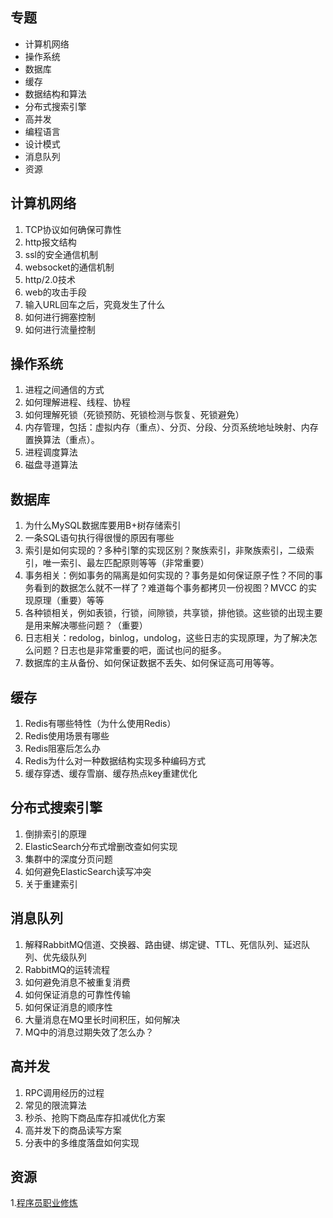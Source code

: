 ## 专题
- 计算机网络
- 操作系统
- 数据库
- 缓存
- 数据结构和算法
- 分布式搜索引擎
- 高并发
- 编程语言
- 设计模式
- 消息队列
- 资源

## 计算机网络
1. TCP协议如何确保可靠性
2. http报文结构
3. ssl的安全通信机制
4. websocket的通信机制
5. http/2.0技术
6. web的攻击手段
7. 输入URL回车之后，究竟发生了什么
7. 如何进行拥塞控制
7. 如何进行流量控制

## 操作系统
1. 进程之间通信的方式
2. 如何理解进程、线程、协程
3. 如何理解死锁（死锁预防、死锁检测与恢复、死锁避免）
3. 内存管理，包括：虚拟内存（重点）、分页、分段、分⻚系统地址映射、内存置换算法（重点）。
3. 进程调度算法
3. 磁盘寻道算法

## 数据库

1. 为什么MySQL数据库要用B+树存储索引
2. 一条SQL语句执行得很慢的原因有哪些
3. 索引是如何实现的？多种引擎的实现区别？聚族索引，⾮聚族索引，⼆级索引，唯⼀索引、最左匹配原则等等（⾮常重要）
4. 事务相关：例如事务的隔离是如何实现的？事务是如何保证原⼦性？不同的事务看到的数据怎么就不⼀样了？难道每个事务都拷⻉⼀份视图？MVCC 的实现原理（重要）等等
5. 各种锁相关，例如表锁，⾏锁，间隙锁，共享锁，排他锁。这些锁的出现主要是⽤来解决哪些问题？（重要）
6. ⽇志相关：redolog，binlog，undolog，这些⽇志的实现原理，为了解决怎么问题？⽇志也是⾮常重要的吧，⾯试也问的挺多。
7. 数据库的主从备份、如何保证数据不丢失、如何保证⾼可⽤等等。

## 缓存

1. Redis有哪些特性（为什么使用Redis）
2. Redis使用场景有哪些
3. Redis阻塞后怎么办
4. Redis为什么对一种数据结构实现多种编码方式
5. 缓存穿透、缓存雪崩、缓存热点key重建优化

## 分布式搜索引擎
1. 倒排索引的原理
2. ElasticSearch分布式增删改查如何实现
3. 集群中的深度分页问题
3. 如何避免ElasticSearch读写冲突
4. 关于重建索引

## 消息队列
1. 解释RabbitMQ信道、交换器、路由键、绑定键、TTL、死信队列、延迟队列、优先级队列
2. RabbitMQ的运转流程
3. 如何避免消息不被重复消费
4. 如何保证消息的可靠性传输
5. 如何保证消息的顺序性
6. 大量消息在MQ里长时间积压，如何解决
7. MQ中的消息过期失效了怎么办？

## 高并发

1. RPC调用经历的过程
2. 常见的限流算法
3. 秒杀、抢购下商品库存扣减优化方案
4. 高并发下的商品读写方案
5. 分表中的多维度落盘如何实现

## 资源
1.[程序员职业修炼](https://awesome-programming-books.github.io/)